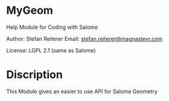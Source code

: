 MyGeom
======

Help Module for Coding with Salome 

Author: Stefan Reiterer
Email: stefan.reiterer@magnasteyr.com

License: LGPL 2.1 (same as Salome)

Discription
============

This Module gives an easier to use API 
for Salome Geometry
